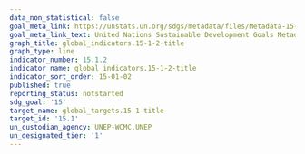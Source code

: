 ```yaml
---
data_non_statistical: false
goal_meta_link: https://unstats.un.org/sdgs/metadata/files/Metadata-15-01-02.pdf
goal_meta_link_text: United Nations Sustainable Development Goals Metadata (pdf 456kB)
graph_title: global_indicators.15-1-2-title
graph_type: line
indicator_number: 15.1.2
indicator_name: global_indicators.15-1-2-title
indicator_sort_order: 15-01-02
published: true
reporting_status: notstarted
sdg_goal: '15'
target_name: global_targets.15-1-title
target_id: '15.1'
un_custodian_agency: UNEP-WCMC,UNEP
un_designated_tier: '1'
---
```


